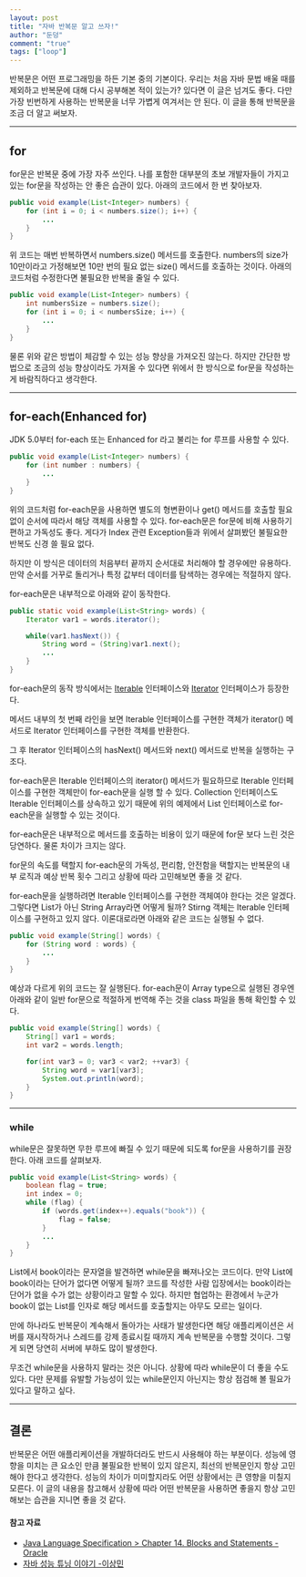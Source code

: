 ```yaml
---
layout: post  
title: "자바 반복문 알고 쓰자!"  
author: "둔덩"
comment: "true"
tags: ["loop"]
---
```


반복문은 어떤 프로그래밍을 하든 기본 중의 기본이다. 우리는 처음 자바 문법 배울 때를 제외하고 반복문에 대해 다시 공부해본 적이 있는가? 있다면 이 글은 넘겨도 좋다. 다만 가장 빈번하게 사용하는 반복문을 너무 가볍게 여겨서는 안 된다. 이 글을 통해 반복문을 조금 더 알고 써보자.

---

## for

for문은 반복문 중에 가장 자주 쓰인다. 나를 포함한 대부분의 초보 개발자들이 가지고 있는 for문을 작성하는 안 좋은 습관이 있다. 아래의 코드에서 한 번 찾아보자.

```java
public void example(List<Integer> numbers) {
    for (int i = 0; i < numbers.size(); i++) {
        ...
    }
}
```

위 코드는 매번 반복하면서 numbers.size() 메서드를 호출한다. numbers의 size가 10만이라고 가정해보면 10만 번의 필요 없는 size() 메서드를 호출하는 것이다. 아래의 코드처럼 수정한다면 불필요한 반복을 줄일 수 있다.

```java
public void example(List<Integer> numbers) {
    int numbersSize = numbers.size();
    for (int i = 0; i < numbersSize; i++) {
        ...
    }
}
```

물론 위와 같은 방법이 체감할 수 있는 성능 향상을 가져오진 않는다. 하지만 간단한 방법으로 조금의 성능 향상이라도 가져올 수 있다면 위에서 한 방식으로 for문을 작성하는 게 바람직하다고 생각한다.

---

## for-each(Enhanced for)

JDK 5.0부터 for-each 또는 Enhanced for 라고 불리는 for 루프를 사용할 수 있다.

```java
public void example(List<Integer> numbers) {
    for (int number : numbers) {
        ...
    }
}
```

위의 코드처럼 for-each문을 사용하면 별도의 형변환이나 get() 메서드를 호출할 필요 없이 순서에 따라서 해당 객체를 사용할 수 있다. for-each문은 for문에 비해 사용하기 편하고 가독성도 좋다. 게다가 Index 관련 Exception들과 위에서 살펴봤던 불필요한 반복도 신경 쓸 필요 없다.

하지만 이 방식은 데이터의 처음부터 끝까지 순서대로 처리해야 할 경우에만 유용하다. 만약 순서를 거꾸로 돌리거나 특정 값부터 데이터를 탐색하는 경우에는 적절하지 않다.

for-each문은 내부적으로 아래와 같이 동작한다.

```java
public static void example(List<String> words) {
    Iterator var1 = words.iterator();

    while(var1.hasNext()) {
        String word = (String)var1.next();
        ...
    }
}
```

for-each문의 동작 방식에서는 [Iterable](https://docs.oracle.com/javase/8/docs/api/java/lang/Iterable.html) 인터페이스와 [Iterator](https://docs.oracle.com/javase/8/docs/api/java/util/Iterator.html) 인터페이스가 등장한다.

메서드 내부의 첫 번째 라인을 보면 Iterable 인터페이스를 구현한 객체가 iterator() 메서드로 Iterator 인터페이스를 구현한 객체를 반환한다.

그 후 Iterator 인터페이스의 hasNext() 메서드와 next() 메서드로 반복을 실행하는 구조다.

for-each문은 Iterable 인터페이스의 iterator() 메서드가 필요하므로 Iterable 인터페이스를 구현한 객체만이 for-each문을 실행 할 수 있다. Collection 인터페이스도 Iterable 인터페이스를 상속하고 있기 때문에 위의 예제에서 List 인터페이스로 for-each문을 실행할 수 있는 것이다.

for-each문은 내부적으로 메서드를 호출하는 비용이 있기 때문에 for문 보다 느린 것은 당연하다. 물론 차이가 크지는 않다.

for문의 속도를 택할지 for-each문의 가독성, 편리함, 안전함을 택할지는 반복문의 내부 로직과 예상 반복 횟수 그리고 상황에 따라 고민해보면 좋을 것 같다.

for-each문을 실행하려면 Iterable 인터페이스를 구현한 객체여야 한다는 것은 알겠다. 그렇다면 List가 아닌 String Array라면 어떻게 될까? Stirng 객체는 Iterable 인터페이스를 구현하고 있지 않다. 이론대로라면 아래와 같은 코드는 실행될 수 없다.

```java
public void example(String[] words) {
    for (String word : words) {
        ...
    }
}
```

예상과 다르게 위의 코드는 잘 실행된다. for-each문이 Array type으로 실행된 경우엔 아래와 같이 일반 for문으로 적절하게 번역해 주는 것을 class 파일을 통해 확인할 수 있다.

```java
public void example(String[] words) {
    String[] var1 = words;
    int var2 = words.length;

    for(int var3 = 0; var3 < var2; ++var3) {
        String word = var1[var3];
        System.out.println(word);
    }
}
```

---

### while

while문은 잘못하면 무한 루프에 빠질 수 있기 때문에 되도록 for문을 사용하기를 권장한다. 아래 코드를 살펴보자.

```java
public void example(List<String> words) {
    boolean flag = true;
    int index = 0;
    while (flag) {
        if (words.get(index++).equals("book")) {
            flag = false;
        }
        ...
    }
}
```

List에서 book이라는 문자열을 발견하면 while문을 빠져나오는 코드이다. 만약 List에 book이라는 단어가 없다면 어떻게 될까? 코드를 작성한 사람 입장에서는 book이라는 단어가 없을 수가 없는 상황이라고 말할 수 있다. 하지만 협업하는 환경에서 누군가 book이 없는 List를 인자로 해당 메서드를 호출할지는 아무도 모르는 일이다.

만에 하나라도 반복문이 계속해서 돌아가는 사태가 발생한다면 해당 애플리케이션은 서버를 재시작하거나 스레드를 강제 종료시킬 때까지 계속 반복문을 수행할 것이다. 그렇게 되면 당연히 서버에 부하도 많이 발생한다.

무조건 while문을 사용하지 말라는 것은 아니다. 상황에 따라 while문이 더 좋을 수도 있다. 다만 문제를 유발할 가능성이 있는 while문인지 아닌지는 항상 점검해 볼 필요가 있다고 말하고 싶다.

---

## 결론

반복문은 어떤 애플리케이션을 개발하더라도 반드시 사용해야 하는 부분이다. 성능에 영향을 미치는 큰 요소인 만큼 불필요한 반복이 있지 않은지, 최선의 반복문인지 항상 고민해야 한다고 생각한다. 성능의 차이가 미미할지라도 어떤 상황에서는 큰 영향을 미칠지 모른다. 이 글의 내용을 참고해서 상황에 따라 어떤 반복문을 사용하면 좋을지 항상 고민해보는 습관을 지니면 좋을 것 같다.

#### 참고 자료

-   [Java Language Specification > Chapter 14. Blocks and Statements -Oracle](https://docs.oracle.com/javase/specs/jls/se8/html/jls-14.html#jls-14.14)
-   [자바 성능 튜닝 이야기 -이상민](https://book.naver.com/bookdb/book_detail.nhn?bid=7333658)